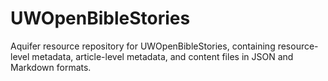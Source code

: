 # UWOpenBibleStories
Aquifer resource repository for UWOpenBibleStories, containing resource-level metadata, article-level metadata, and content files in JSON and Markdown formats.
